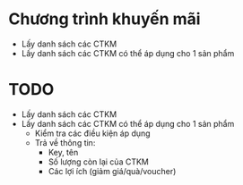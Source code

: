 # Chương trình khuyến mãi

- Lấy danh sách các CTKM
- Lấy danh sách các CTKM có thể áp dụng cho 1 sản phẩm

# TODO

- Lấy danh sách các CTKM
- Lấy danh sách các CTKM có thể áp dụng cho 1 sản phẩm
  - Kiểm tra các điều kiện áp dụng
  - Trả về thông tin:
    - Key, tên
    - Số lượng còn lại của CTKM
    - Các lợi ích (giảm giá/quà/voucher)
